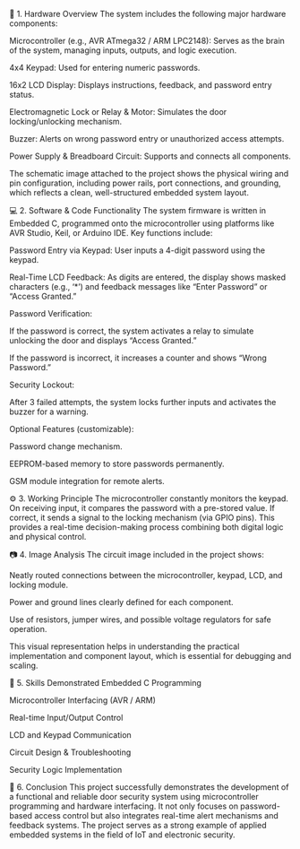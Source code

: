 🔧 1. Hardware Overview
The system includes the following major hardware components:

Microcontroller (e.g., AVR ATmega32 / ARM LPC2148): Serves as the brain of the system, managing inputs, outputs, and logic execution.

4x4 Keypad: Used for entering numeric passwords.

16x2 LCD Display: Displays instructions, feedback, and password entry status.

Electromagnetic Lock or Relay & Motor: Simulates the door locking/unlocking mechanism.

Buzzer: Alerts on wrong password entry or unauthorized access attempts.

Power Supply & Breadboard Circuit: Supports and connects all components.

The schematic image attached to the project shows the physical wiring and pin configuration, including power rails, port connections, and grounding, which reflects a clean, well-structured embedded system layout.

💻 2. Software & Code Functionality
The system firmware is written in Embedded C, programmed onto the microcontroller using platforms like AVR Studio, Keil, or Arduino IDE. Key functions include:

Password Entry via Keypad: User inputs a 4-digit password using the keypad.

Real-Time LCD Feedback: As digits are entered, the display shows masked characters (e.g., ‘*’) and feedback messages like “Enter Password” or “Access Granted.”

Password Verification:

If the password is correct, the system activates a relay to simulate unlocking the door and displays “Access Granted.”

If the password is incorrect, it increases a counter and shows “Wrong Password.”

Security Lockout:

After 3 failed attempts, the system locks further inputs and activates the buzzer for a warning.

Optional Features (customizable):

Password change mechanism.

EEPROM-based memory to store passwords permanently.

GSM module integration for remote alerts.

⚙️ 3. Working Principle
The microcontroller constantly monitors the keypad. On receiving input, it compares the password with a pre-stored value. If correct, it sends a signal to the locking mechanism (via GPIO pins). This provides a real-time decision-making process combining both digital logic and physical control.

📷 4. Image Analysis
The circuit image included in the project shows:

Neatly routed connections between the microcontroller, keypad, LCD, and locking module.

Power and ground lines clearly defined for each component.

Use of resistors, jumper wires, and possible voltage regulators for safe operation.

This visual representation helps in understanding the practical implementation and component layout, which is essential for debugging and scaling.

🧠 5. Skills Demonstrated
Embedded C Programming

Microcontroller Interfacing (AVR / ARM)

Real-time Input/Output Control

LCD and Keypad Communication

Circuit Design & Troubleshooting

Security Logic Implementation

📌 6. Conclusion
This project successfully demonstrates the development of a functional and reliable door security system using microcontroller programming and hardware interfacing. It not only focuses on password-based access control but also integrates real-time alert mechanisms and feedback systems. The project serves as a strong example of applied embedded systems in the field of IoT and electronic security.

